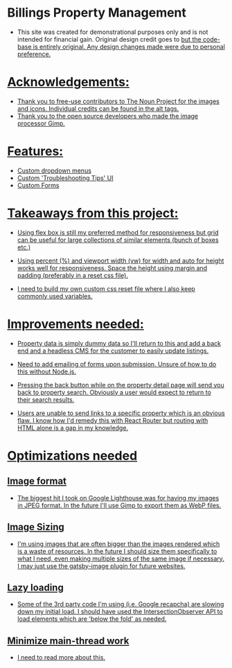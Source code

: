 # Billings Property Management

- This site was created for demonstrational purposes only and is not intended for financial gain. Original design credit goes to <a target='_blank' href='https://www.rentinmissoula.com/'> but the code-base is entirely original. Any design changes made were due to personal preference.

# Acknowledgements:
- Thank you to free-use contributors to The Noun Project for the images and icons. Individual credits can be found in the alt tags.
- Thank you to the open source developers who made the image processor Gimp.

# Features:
- Custom dropdown menus
- Custom 'Troubleshooting Tips' UI
- Custom Forms


# Takeaways from this project:
- Using flex box is still my preferred method for responsiveness but grid can be useful for large collections of similar elements (bunch of boxes etc.)

- Using percent (%) and viewport width (vw) for width and auto for height works well for responsiveness. Space the height using margin and padding (preferably in a reset css file).

- I need to build my own custom css reset file where I also keep commonly used variables.

# Improvements needed:

- Property data is simply dummy data so I'll return to this and add a back end and a headless CMS for the customer to easily update listings.

- Need to add emailing of forms upon submission. Unsure of how to do this without Node.js.

- Pressing the back button while on the property detail page will send you back to property search. Obviously a user would expect to return to their search results.

- Users are unable to send links to a specific property which is an obvious flaw. I know how I'd remedy this with React Router but routing with HTML alone is a gap in my knowledge.

# Optimizations needed

## Image format
 - The biggest hit I took on Google Lighthouse was for having my images in JPEG format. In the future I'll use Gimp to export them as WebP files.
## Image Sizing
 - I'm using images that are often bigger than the images rendered which is a waste of resources. In the future I should size them specifically to what I need, even making multiple sizes of the same image if necessary. I may just use the gatsby-image plugin for future websites.
## Lazy loading
 - Some of the 3rd party code I'm using (i.e. Google recapcha) are slowing down my initial load. I should have used the IntersectionObserver API to load elements which are 'below the fold' as needed.
 ## Minimize main-thread work
 - I need to read more about this.
